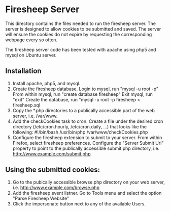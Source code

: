 # Firesheep Server

This directory contains the files needed to run the firesheep server.  The server is designed to allow cookies to be submitted and saved.  The server will ensure the cookies do not expire by requesting the corresponding webpage every so often. 

The firesheep server code has been tested with apache using php5 and mysql on Ubuntu server.

## Installation

1. Install apache, php5, and mysql.
2. Create the firesheep database.
		Login to mysql, run "mysql -u root -p"
		From within mysql, run "create database firesheep"
		Exit mysql, run "exit"
		Create the database, run "mysql -u root -p firesheep < firesheep.sql
3. Copy the *.php directories to a publically accessible part of the web server, i.e. /var/www.
4. Add the checkCookies task to cron.  Create a file under the desired cron directory (/etc/cron.hourly, /etc/cron.daily, ...) that looks like the following:
		#!/bin/bash
		/usr/bin/php /var/www/checkCookies.php
5. Configure the firesheep extension to submit to your server.  From within Firefox, select firesheep preferences.  Configure the "Server Submit Url" property to point to the publically accessible submit.php directory, i.e. http://www.example.com/submit.php

## Using the submitted cookies:

1. Go to the pubically accessible browse.php directory on your web server, i.e. http://www.example.com/browse.php
2. Add the firesheep event listner.  Go to Tools menu and select the option "Parse Firesheep Website"
3. Click the impersonate button next to any of the available Users.